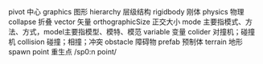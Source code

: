 <!--
 * @Author: 15868707168@163.com 15868707168@163.com
 * @Date: 2023-02-16 15:53:35
 * @LastEditors: 15868707168@163.com 15868707168@163.com
 * @LastEditTime: 2023-02-23 16:05:30
 * @FilePath: \StudyNote\常用英文.md
 * @Description: 这是默认设置,请设置`customMade`, 打开koroFileHeader查看配置 进行设置: https://github.com/OBKoro1/koro1FileHeader/wiki/%E9%85%8D%E7%BD%AE
-->
pivot 中心
graphics 图形
hierarchy 层级结构
rigidbody 刚体
physics 物理
collapse 折叠
vector 矢量
orthographicSize  正交大小
mode 主要指模式、方法、方式，model主要指模型、模特、模范
variable 变量
colider 对撞机；碰撞机
collision 碰撞；相撞；冲突
obstacle 障碍物
prefab 预制体
terrain 地形
spawn point 重生点  /sp0:n point/